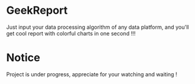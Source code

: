 # GeekReport
Just input your data processing algorithm of any data platform, and you'll get cool report with colorful charts in one second !!!

# Notice

Project is under progress, appreciate for your watching and waiting !
